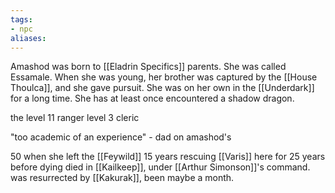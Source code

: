 ```yaml
---
tags:
- npc
aliases:
---
```

Amashod was born to [[Eladrin Specifics]] parents. She was called Essamale. When she was young, her brother was captured by the [[House Thoulca]], and she gave pursuit. She was on her own in the [[Underdark]] for a long time. She has at least once encountered a shadow dragon.

the level 11 ranger level 3 cleric

"too academic of an experience" - dad on amashod's 

50 when she left the [[Feywild]]
15 years rescuing [[Varis]]
here for 25 years before dying
died in [[Kailkeep]], under [[Arthur Simonson]]'s command.
was resurrected by [[Kakurak]], been maybe a month.